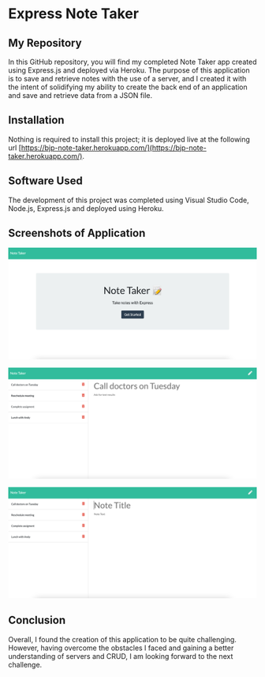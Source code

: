 # Express Note Taker

## My Repository

In this GitHub repository, you will find my completed Note Taker app created using Express.js and deployed via Heroku. The purpose of this application is to save and retrieve notes with the use of a server, and I created it with the intent of solidifying my ability to create the back end of an application and save and retrieve data from a JSON file.

## Installation

Nothing is required to install this project; it is deployed live at the following url [https://bjp-note-taker.herokuapp.com/](https://bjp-note-taker.herokuapp.com/).

## Software Used

The development of this project was completed using Visual Studio Code, Node.js, Express.js and deployed using Heroku.

## Screenshots of Application

![landing page](/images/landingPage.png?raw=true)

![completed note example](/images/notes1.png?raw=true)

![blank note example](/images/notes2.png?raw=true)

## Conclusion

Overall, I found the creation of this application to be quite challenging. However, having overcome the obstacles I faced and gaining a better understanding of servers and CRUD, I am looking forward to the next challenge.
